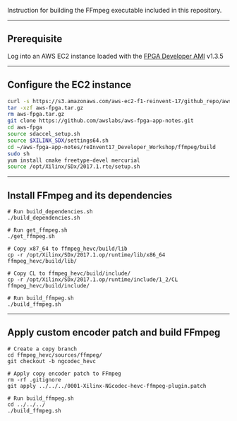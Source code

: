 Instruction for building the FFmpeg executable included in this repository.

--------------------------------------------------------------
Prerequisite
--------------------------------------------------------------
Log into an AWS EC2 instance loaded with the [FPGA Developer AMI](https://aws.amazon.com/marketplace/pp/B06VVYBLZZ) v1.3.5

--------------------------------------------------------------
Configure the EC2 instance
--------------------------------------------------------------
```sh
curl -s https://s3.amazonaws.com/aws-ec2-f1-reinvent-17/github_repo/aws-fpga.tar.gz -o aws-fpga.tar.gz
tar -xzf aws-fpga.tar.gz
rm aws-fpga.tar.gz
git clone https://github.com/awslabs/aws-fpga-app-notes.git
cd aws-fpga
source sdaccel_setup.sh
source $XILINX_SDX/settings64.sh
cd ~/aws-fpga-app-notes/reInvent17_Developer_Workshop/ffmpeg/build
sudo sh
yum install cmake freetype-devel mercurial
source /opt/Xilinx/SDx/2017.1.rte/setup.sh
```
--------------------------------------------------------------
Install FFmpeg and its dependencies
--------------------------------------------------------------
```
# Run build_dependencies.sh
./build_dependencies.sh       

# Run get_ffmpeg.sh
./get_ffmpeg.sh

# Copy x87_64 to ffmpeg_hevc/build/lib
cp -r /opt/Xilinx/SDx/2017.1.op/runtime/lib/x86_64 ffmpeg_hevc/build/lib/

# Copy CL to ffmpeg_hevc/build/include/
cp -r /opt/Xilinx/SDx/2017.1.op/runtime/include/1_2/CL ffmpeg_hevc/build/include/

# Run build_ffmpeg.sh
./build_ffmpeg.sh
```

--------------------------------------------------------------
Apply custom encoder patch and build FFmpeg
--------------------------------------------------------------
```
# Create a copy branch
cd ffmpeg_hevc/sources/ffmpeg/
git checkout -b ngcodec_hevc

# Apply copy encoder patch to FFmpeg
rm -rf .gitignore
git apply ../../../0001-Xilinx-NGcodec-hevc-ffmpeg-plugin.patch

# Run build_ffmpeg.sh
cd ../../../
./build_ffmpeg.sh
```

